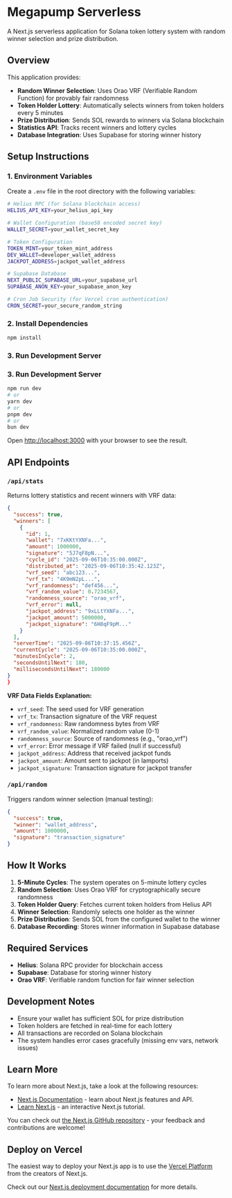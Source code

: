 # Megapump Serverless

A Next.js serverless application for Solana token lottery system with random winner selection and prize distribution.

## Overview

This application provides:
- **Random Winner Selection**: Uses Orao VRF (Verifiable Random Function) for provably fair randomness
- **Token Holder Lottery**: Automatically selects winners from token holders every 5 minutes
- **Prize Distribution**: Sends SOL rewards to winners via Solana blockchain
- **Statistics API**: Tracks recent winners and lottery cycles
- **Database Integration**: Uses Supabase for storing winner history

## Setup Instructions

### 1. Environment Variables

Create a `.env` file in the root directory with the following variables:

```bash
# Helius RPC (for Solana blockchain access)
HELIUS_API_KEY=your_helius_api_key

# Wallet Configuration (base58 encoded secret key)
WALLET_SECRET=your_wallet_secret_key

# Token Configuration
TOKEN_MINT=your_token_mint_address
DEV_WALLET=developer_wallet_address
JACKPOT_ADDRESS=jackpot_wallet_address

# Supabase Database
NEXT_PUBLIC_SUPABASE_URL=your_supabase_url
SUPABASE_ANON_KEY=your_supabase_anon_key

# Cron Job Security (for Vercel cron authentication)
CRON_SECRET=your_secure_random_string
```

### 2. Install Dependencies

```bash
npm install
```

### 3. Run Development Server

### 3. Run Development Server

```bash
npm run dev
# or
yarn dev
# or
pnpm dev
# or
bun dev
```

Open [http://localhost:3000](http://localhost:3000) with your browser to see the result.

## API Endpoints

### `/api/stats`
Returns lottery statistics and recent winners with VRF data:
```json
{
  "success": true,
  "winners": [
    {
      "id": 1,
      "wallet": "7xKKtYXNFa...",
      "amount": 1000000,
      "signature": "5J7qF8pN...",
      "cycle_id": "2025-09-06T10:35:00.000Z",
      "distributed_at": "2025-09-06T10:35:42.123Z",
      "vrf_seed": "abc123...",
      "vrf_tx": "4K9mN2pL...",
      "vrf_randomness": "def456...",
      "vrf_random_value": 0.7234567,
      "randomness_source": "orao_vrf",
      "vrf_error": null,
      "jackpot_address": "9xLLtYXNFa...",
      "jackpot_amount": 5000000,
      "jackpot_signature": "6H8qF9pM..."
    }
  ],
  "serverTime": "2025-09-06T10:37:15.456Z",
  "currentCycle": "2025-09-06T10:35:00.000Z",
  "minutesInCycle": 2,
  "secondsUntilNext": 180,
  "millisecondsUntilNext": 180000
}
}
```

**VRF Data Fields Explanation:**
- `vrf_seed`: The seed used for VRF generation
- `vrf_tx`: Transaction signature of the VRF request
- `vrf_randomness`: Raw randomness bytes from VRF
- `vrf_random_value`: Normalized random value (0-1)
- `randomness_source`: Source of randomness (e.g., "orao_vrf")
- `vrf_error`: Error message if VRF failed (null if successful)
- `jackpot_address`: Address that received jackpot funds
- `jackpot_amount`: Amount sent to jackpot (in lamports)
- `jackpot_signature`: Transaction signature for jackpot transfer

### `/api/random`
Triggers random winner selection (manual testing):
```json
{
  "success": true,
  "winner": "wallet_address",
  "amount": 1000000,
  "signature": "transaction_signature"
}
```

## How It Works

1. **5-Minute Cycles**: The system operates on 5-minute lottery cycles
2. **Random Selection**: Uses Orao VRF for cryptographically secure randomness
3. **Token Holder Query**: Fetches current token holders from Helius API
4. **Winner Selection**: Randomly selects one holder as the winner
5. **Prize Distribution**: Sends SOL from the configured wallet to the winner
6. **Database Recording**: Stores winner information in Supabase database

## Required Services

- **Helius**: Solana RPC provider for blockchain access
- **Supabase**: Database for storing winner history
- **Orao VRF**: Verifiable random function for fair winner selection

## Development Notes

- Ensure your wallet has sufficient SOL for prize distribution
- Token holders are fetched in real-time for each lottery
- All transactions are recorded on Solana blockchain
- The system handles error cases gracefully (missing env vars, network issues)

## Learn More

To learn more about Next.js, take a look at the following resources:

- [Next.js Documentation](https://nextjs.org/docs) - learn about Next.js features and API.
- [Learn Next.js](https://nextjs.org/learn) - an interactive Next.js tutorial.

You can check out [the Next.js GitHub repository](https://github.com/vercel/next.js) - your feedback and contributions are welcome!

## Deploy on Vercel

The easiest way to deploy your Next.js app is to use the [Vercel Platform](https://vercel.com/new?utm_medium=default-template&filter=next.js&utm_source=create-next-app&utm_campaign=create-next-app-readme) from the creators of Next.js.

Check out our [Next.js deployment documentation](https://nextjs.org/docs/app/building-your-application/deploying) for more details.
